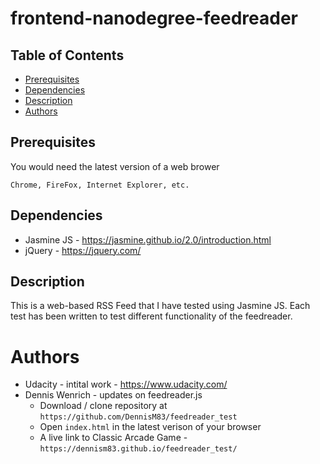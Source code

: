 frontend-nanodegree-feedreader
===============================

## Table of Contents

* [Prerequisites](#prerequisites)
* [Dependencies](#dependencies)
* [Description](#description)
* [Authors](#authors)

## Prerequisites

You would need the latest version of a web brower 

`Chrome, FireFox, Internet Explorer, etc.`

## Dependencies

* Jasmine JS - https://jasmine.github.io/2.0/introduction.html
* jQuery - https://jquery.com/

## Description 

This is a web-based RSS Feed that I have tested using Jasmine JS.
Each test has been written to test different functionality of the feedreader.

# Authors 

* Udacity - intital work - https://www.udacity.com/
* Dennis Wenrich - updates on feedreader.js
    * Download / clone repository at `https://github.com/DennisM83/feedreader_test`
    * Open `index.html` in the latest verison of your browser
    * A live link to Classic Arcade Game - `https://dennism83.github.io/feedreader_test/`


